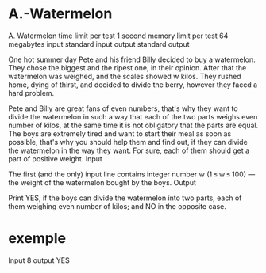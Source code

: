 # A.-Watermelon
A. Watermelon
time limit per test
1 second
memory limit per test
64 megabytes
input
standard input
output
standard output

One hot summer day Pete and his friend Billy decided to buy a watermelon. They chose the biggest and the ripest one, in their opinion. After that the watermelon was weighed, and the scales showed w kilos. They rushed home, dying of thirst, and decided to divide the berry, however they faced a hard problem.

Pete and Billy are great fans of even numbers, that's why they want to divide the watermelon in such a way that each of the two parts weighs even number of kilos, at the same time it is not obligatory that the parts are equal. The boys are extremely tired and want to start their meal as soon as possible, that's why you should help them and find out, if they can divide the watermelon in the way they want. For sure, each of them should get a part of positive weight.
Input

The first (and the only) input line contains integer number w (1 ≤ w ≤ 100) — the weight of the watermelon bought by the boys.
Output

Print YES, if the boys can divide the watermelon into two parts, each of them weighing even number of kilos; and NO in the opposite case.
# exemple
Input
8
output
YES

